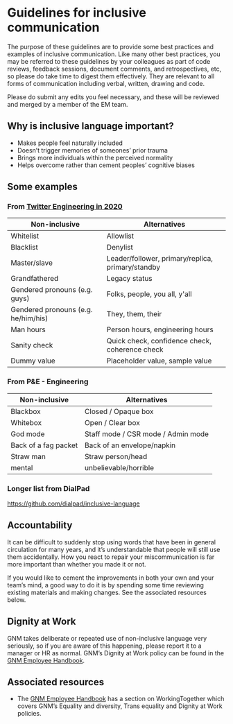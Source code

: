 # Guidelines for inclusive communication

The purpose of these guidelines are to provide some best practices and examples of inclusive communication. Like many other best practices, you may be referred to these guidelines by your colleagues as part of code reviews, feedback sessions, document comments, and retrospectives, etc, so please do take time to digest them effectively. They are relevant to all forms of communication including verbal, written, drawing and code.

Please do submit any edits you feel necessary, and these will be reviewed and merged by a member of the EM team.

## Why is inclusive language important?

*   Makes people feel naturally included
*   Doesn’t trigger memories of someones’ prior trauma
*   Brings more individuals within the perceived normality
*   Helps overcome rather than cement peoples’ cognitive biases

## Some examples

### From [Twitter Engineering in 2020](https://twitter.com/TwitterEng/status/1278733305190342656)

| **Non-inclusive**                   | **Alternatives**                                  |
|-------------------------------------|---------------------------------------------------|
| Whitelist                           | Allowlist                                         |
| Blacklist                           | Denylist                                          |
| Master/slave                        | Leader/follower, primary/replica, primary/standby |
| Grandfathered                       | Legacy status                                     |
| Gendered pronouns (e.g. guys)       | Folks, people, you all, y'all                     |
| Gendered pronouns (e.g. he/him/his) | They, them, their                                 |
| Man hours                           | Person hours, engineering hours                   |
| Sanity check                        | Quick check, confidence check, coherence check    |
| Dummy value                         | Placeholder value, sample value                   |

### From P&E - Engineering

| **Non-inclusive**    | **Alternatives**                   |
|----------------------|------------------------------------|
| Blackbox             | Closed / Opaque box                |
| Whitebox             | Open / Clear box                   |
| God mode             | Staff mode / CSR mode / Admin mode |
| Back of a fag packet | Back of an envelope/napkin         |
| Straw man            | Straw person/head                  |
| mental               | unbelievable/horrible              |

### Longer list from DialPad

https://github.com/dialpad/inclusive-language

## Accountability

It can be difficult to suddenly stop using words that have been in general circulation for many years, and it’s understandable that people will still use them accidentally. How you react to repair your miscommunication is far more important than whether you made it or not.

If you would like to cement the improvements in both your own and your team’s mind, a good way to do it is by spending some time reviewing existing materials and making changes. See the associated resources below.

## Dignity at Work

GNM takes deliberate or repeated use of non-inclusive language very seriously, so if you are aware of this happening, please report it to a manager or HR as normal. GNM’s Dignity at Work policy can be found in the [GNM Employee Handbook](https://drive.google.com/file/d/1bCE8b68Or6E7xnS7kqwSk1cL0h7byC56/).

## Associated resources

*   The [GNM Employee Handbook](https://drive.google.com/file/d/1bCE8b68Or6E7xnS7kqwSk1cL0h7byC56/) has a section on WorkingTogether which covers GNM’s Equality and diversity, Trans equality and Dignity at Work policies.

